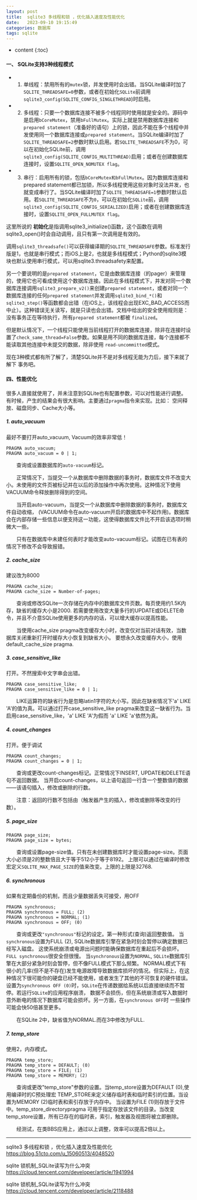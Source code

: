 ```yaml
---
layout: post
title:  sqlite3 多线程和锁 ，优化插入速度及性能优化
date:   2023-09-10 19:15:49
categories: 数据库
tags: sqlite
---
```


* content
{:toc}

#### 一、 SQLite支持3种线程模式

- 1. 单线程：禁用所有的``mutex``锁，并发使用时会出错。当SQLite编译时加了``SQLITE_THREADSAFE=0``参数，或者在初始化``SQLite``前调用``sqlite3_config(SQLITE_CONFIG_SINGLETHREAD``)时启用。

- 2. 多线程：只要一个数据库连接不被多个线程同时使用就是安全的。源码中是启用``bCoreMutex``，禁用``bFullMutex``。实际上就是禁用数据库连接和``prepared statement``（准备好的语句）上的锁，因此不能在多个线程中并发使用同一个数据库连接或``prepared statement``。当SQLite编译时加了``SQLITE_THREADSAFE=2``参数时默认启用。若``SQLITE_THREADSAFE``不为0，可以在初始化SQLite前，调用``sqlite3_config(SQLITE_CONFIG_MULTITHREAD)``启用；或者在创建数据库连接时，设置``SQLITE_OPEN_NOMUTEX flag``。

- 3. 串行：启用所有的锁，包括``bCoreMutex和bFullMutex``。因为数据库连接和prepared statement都已加锁，所以多线程使用这些对象时没法并发，也就变成串行了。当SQLite编译时加了``SQLITE_THREADSAFE=1``参数时默认启用。若``SQLITE_THREADSAFE``不为``0``，可以在初始化``SQLite``前，调用``sqlite3_config(SQLITE_CONFIG_SERIALIZED)``启用；或者在创建数据库连接时，设置``SQLITE_OPEN_FULLMUTEX flag``。

这里所说的​ **​初始化​** ​是指调用sqlite3_initialize()函数，这个函数在调用sqlite3_open()时会自动调用，且只有第一次调用是有效的。

调用``sqlite3_threadsafe()``可以获得编译期的``SQLITE_THREADSAFE``参数。标准发行版是1，也就是串行模式；而iOS上是2，也就是多线程模式；Python的sqlite3模块也默认使用串行模式，可以用sqlite3.threadsafety来配置。

另一个要说明的是``prepared statement``，它是由数据库连接（的pager）来管理的，使用它也可看成使用这个数据库连接。因此在多线程模式下，并发对同一个数据库连接调用``sqlite3_prepare_v2()``来创建``prepared statement``，或者对同一个数据库连接的任何``prepared statement``并发调用``sqlite3_bind_*()``和``sqlite3_step()``等函数都会出错（在iOS上，该线程会出现EXC_BAD_ACCESS而中止）。这种错误无关读写，就是只读也会出错。文档中给出的安全使用规则是：没有事务正在等待执行，所有``prepared statement``都被​ ``​finalized​​``。

但是默认情况下，一个线程只能使用当前线程打开的数据库连接，除非在连接时设置了``check_same_thread=False``参数。如果是用不同的数据库连接，每个连接都不能读取其他连接中未提交的数据，除非使用​ ``​read-uncommitted``​​模式。

现在3种模式都有所了解了，清楚SQLite并不是对多线程无能为力后，接下来就了解下​ ​事务​​吧。


#### 四、性能优化

很多人直接就使用了，并未注意到SQLite也有配置参数，可以对性能进行调整。有时候，产生的结果会有很大影响。主要通过``pragma``指令来实现。比如： 空间释放、磁盘同步、Cache大小等。

##### 1. auto_vacuum

最好不要打开auto_vacuum, Vacuum的效率非常低！
``` shell
PRAGMA auto_vacuum; 
PRAGMA auto_vacuum = 0 | 1;
```
　　查询或设置数据库的``auto-vacuum``标记。

　　正常情况下，当提交一个从数据库中删除数据的事务时，数据库文件不改变大小。未使用的文件页被标记并在以后的添加操作中再次使用。这种情况下使用VACUUM命令释放删除得到的空间。

　　当开启auto-vacuum，当提交一个从数据库中删除数据的事务时，数据库文件自动收缩， (VACUUM命令在auto-vacuum开启的数据库中不起作用)。数据库会在内部存储一些信息以便支持这一功能，这使得数据库文件比不开启该选项时稍微大一些。

　　只有在数据库中未建任何表时才能改变auto-vacuum标记。试图在已有表的情况下修改不会导致报错。

##### 2. cache_size

建议改为8000
``` shell
PRAGMA cache_size; 
PRAGMA cache_size = Number-of-pages;
```

　　查询或修改SQLite一次存储在内存中的数据库文件页数。每页使用约1.5K内存，缺省的缓存大小是2000. 若需要使用改变大量多行的UPDATE或DELETE命令，并且不介意SQLite使用更多的内存的话，可以增大缓存以提高性能。

　　当使用cache_size pragma改变缓存大小时，改变仅对当前对话有效，当数据库关闭重新打开时缓存大小恢复到缺省大小。 要想永久改变缓存大小，使用default_cache_size pragma.

##### 3. case_sensitive_like

打开。不然搜索中文字串会出错。
``` shell
PRAGMA case_sensitive_like; 
PRAGMA case_sensitive_like = 0 | 1;
```
　　LIKE运算符的缺省行为是忽略latin1字符的大小写。因此在缺省情况下'a' LIKE 'A'的值为真。可以通过打开case_sensitive_like pragma来改变这一缺省行为。当启用case_sensitive_like，'a' LIKE 'A'为假而 'a' LIKE 'a'依然为真。

##### 4. count_changes

打开。便于调试
``` shell
PRAGMA count_changes; 
PRAGMA count_changes = 0 | 1;
```
　　查询或更改count-changes标记。正常情况下INSERT, UPDATE和DELETE语句不返回数据。 当开启count-changes，以上语句返回一行含一个整数值的数据——该语句插入，修改或删除的行数。

　　注意：返回的行数不包括由（触发器产生的插入，修改或删除等改变的行数）。

##### 5. page_size
``` shell
PRAGMA page_size; 
PRAGMA page_size = bytes;
```
　　查询或设置page-size值。只有在未创建数据库时才能设置page-size。页面大小必须是2的整数倍且大于等于512小于等于8192。 上限可以通过在编译时修改宏定义``SQLITE_MAX_PAGE_SIZE``的值来改变。上限的上限是32768.

##### 6. synchronous

如果有定期备份的机制，而且少量数据丢失可接受，用OFF
``` shell
PRAGMA synchronous; 
PRAGMA synchronous = FULL; (2) 
PRAGMA synchronous = NORMAL; (1) 
PRAGMA synchronous = OFF; (0)
```
　　查询或更改``"synchronous"``标记的设定。第一种形式(查询)返回整数值。 当``synchronous``设置为FULL (2), SQLite数据库引擎在紧急时刻会暂停以确定数据已经写入磁盘。 这使系统崩溃或电源出问题时能确保数据库在重起后不会损坏。``FULL synchronous``很安全但很慢。 当``synchronous``设置为``NORMAL``, ``SQLite``数据库引擎在大部分紧急时刻会暂停，但不像FULL模式下那么频繁。 NORMAL模式下有很小的几率(但不是不存在)发生电源故障导致数据库损坏的情况。但实际上，在这种情况下很可能你的硬盘已经不能使用，或者发生了其他的不可恢复的硬件错误。 设置为``synchronous OFF (0)``时，``SQLite``在传递数据给系统以后直接继续而不暂停。若运行``SQLite``的应用程序崩溃， 数据不会损伤，但在系统崩溃或写入数据时意外断电的情况下数据库可能会损坏。另一方面，在``synchronous OFF``时 一些操作可能会快50倍甚至更多。

　　在SQLite 2中，缺省值为NORMAL.而在3中修改为FULL.

##### 7. temp_store

使用2，内存模式。
``` shell
PRAGMA temp_store; 
PRAGMA temp_store = DEFAULT; (0) 
PRAGMA temp_store = FILE; (1) 
PRAGMA temp_store = MEMORY; (2)
```
　　查询或更改"temp_store"参数的设置。当temp_store设置为DEFAULT (0),使用编译时的C预处理宏 TEMP_STORE来定义储存临时表和临时索引的位置。当设置为MEMORY (2)临时表和索引存放于内存中。 当设置为FILE (1)则存放于文件中。temp_store_directorypragma 可用于指定存放该文件的目录。当改变temp_store设置，所有已存在的临时表，索引，触发器及视图将被立即删除。

　　经测试，在类BBS应用上，通过以上调整，效率可以提高2倍以上。



-----------------------------------
sqlite3 多线程和锁 ，优化插入速度及性能优化
https://blog.51cto.com/u_15060513/4048520


sqlite 锁机制_SQLite读写为什么冲突
https://cloud.tencent.com/developer/article/1941994


sqlite 锁机制_SQLite读写为什么冲突
https://cloud.tencent.com/developer/article/2118488